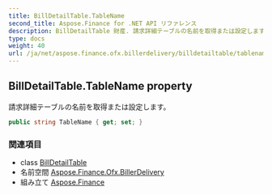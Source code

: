 ```yaml
---
title: BillDetailTable.TableName
second_title: Aspose.Finance for .NET API リファレンス
description: BillDetailTable 財産. 請求詳細テーブルの名前を取得または設定します
type: docs
weight: 40
url: /ja/net/aspose.finance.ofx.billerdelivery/billdetailtable/tablename/
---
```

## BillDetailTable.TableName property

請求詳細テーブルの名前を取得または設定します。

```csharp
public string TableName { get; set; }
```

### 関連項目

* class [BillDetailTable](../)
* 名前空間 [Aspose.Finance.Ofx.BillerDelivery](../../billdetailtable/)
* 組み立て [Aspose.Finance](../../../)


